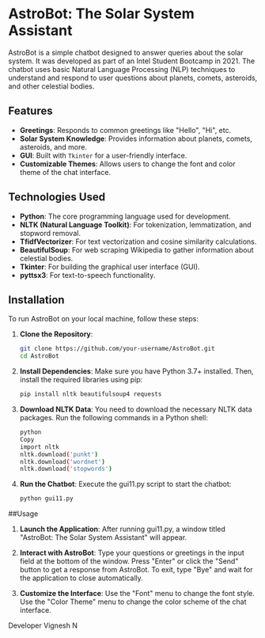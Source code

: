 # AstroBot: The Solar System Assistant


AstroBot is a simple chatbot designed to answer queries about the solar system. It was developed as part of an Intel Student Bootcamp in 2021. The chatbot uses basic Natural Language Processing (NLP) techniques to understand and respond to user questions about planets, comets, asteroids, and other celestial bodies.

## Features

- **Greetings**: Responds to common greetings like "Hello", "Hi", etc.
- **Solar System Knowledge**: Provides information about planets, comets, asteroids, and more.
- **GUI**: Built with `Tkinter` for a user-friendly interface.
- **Customizable Themes**: Allows users to change the font and color theme of the chat interface.

## Technologies Used

- **Python**: The core programming language used for development.
- **NLTK (Natural Language Toolkit)**: For tokenization, lemmatization, and stopword removal.
- **TfidfVectorizer**: For text vectorization and cosine similarity calculations.
- **BeautifulSoup**: For web scraping Wikipedia to gather information about celestial bodies.
- **Tkinter**: For building the graphical user interface (GUI).
- **pyttsx3**: For text-to-speech functionality.

## Installation

To run AstroBot on your local machine, follow these steps:

1. **Clone the Repository**:
   ```bash
   git clone https://github.com/your-username/AstroBot.git
   cd AstroBot
2. **Install Dependencies**:
Make sure you have Python 3.7+ installed. Then, install the required libraries using pip:
   ```bash
   pip install nltk beautifulsoup4 requests
3. **Download NLTK Data**:
You need to download the necessary NLTK data packages. Run the following commands in a Python shell:
   ```bash
   python
   Copy
   import nltk
   nltk.download('punkt')
   nltk.download('wordnet')
   nltk.download('stopwords')
4. **Run the Chatbot**:
Execute the gui11.py script to start the chatbot:
   ```bash
   python gui11.py

##Usage
1. **Launch the Application**:
After running gui11.py, a window titled "AstroBot: The Solar System Assistant" will appear.

2. **Interact with AstroBot**:
Type your questions or greetings in the input field at the bottom of the window.
Press "Enter" or click the "Send" button to get a response from AstroBot.
To exit, type "Bye" and wait for the application to close automatically.

3. **Customize the Interface**:
Use the "Font" menu to change the font style.
Use the "Color Theme" menu to change the color scheme of the chat interface.


Developer
Vignesh N

